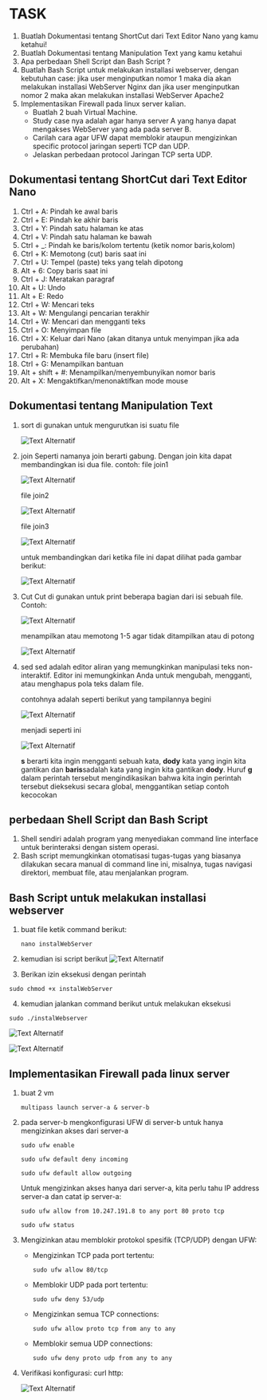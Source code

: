 # TASK
1. Buatlah Dokumentasi tentang ShortCut dari Text Editor Nano yang kamu ketahui!
2. Buatlah Dokumentasi tentang Manipulation Text yang kamu ketahui
3. Apa perbedaan Shell Script dan Bash Script ?
4. Buatlah Bash Script untuk melakukan installasi webserver, dengan kebutuhan case: jika user menginputkan nomor 1 maka dia akan melakukan installasi WebServer Nginx dan jika user menginputkan nomor 2 maka akan melakukan installasi WebServer Apache2 
5. Implementasikan Firewall pada linux server kalian. 
    - Buatlah 2 buah Virtual Machine. 
    - Study case nya adalah agar hanya server A yang hanya dapat mengakses WebServer yang ada pada server B.
    - Carilah cara agar UFW dapat memblokir ataupun mengizinkan specific protocol jaringan seperti TCP dan UDP.
    - Jelaskan perbedaan protocol Jaringan TCP serta UDP.
  
##  Dokumentasi tentang ShortCut dari Text Editor Nano
1. Ctrl + A: Pindah ke awal baris
2. Ctrl + E: Pindah ke akhir baris
3. Ctrl + Y: Pindah satu halaman ke atas
4. Ctrl + V: Pindah satu halaman ke bawah
5. Ctrl + _: Pindah ke baris/kolom tertentu (ketik nomor baris,kolom)
6. Ctrl + K: Memotong (cut) baris saat ini
7. Ctrl + U: Tempel (paste) teks yang telah dipotong
8. Alt + 6: Copy baris saat ini
9. Ctrl + J: Meratakan paragraf
10. Alt + U: Undo
11. Alt + E: Redo
12. Ctrl + W: Mencari teks
13. Alt + W: Mengulangi pencarian terakhir
14. Ctrl + W: Mencari dan mengganti teks
15. Ctrl + O: Menyimpan file
16. Ctrl + X: Keluar dari Nano (akan ditanya untuk menyimpan jika ada perubahan)
17. Ctrl + R: Membuka file baru (insert file)
18. Ctrl + G: Menampilkan bantuan
19. Alt + shift + #: Menampilkan/menyembunyikan nomor baris
20. Alt  + X: Mengaktifkan/menonaktifkan mode mouse


## Dokumentasi tentang Manipulation Text
 1. sort
    di gunakan untuk mengurutkan isi suatu file

    ![Text Alternatif](foto/sort.png)
    
2. join
   Seperti namanya join berarti gabung. Dengan join kita dapat membandingkan isi dua file. contoh:
   file join1
   
   ![Text Alternatif](foto/join.png)

   file join2
   
   ![Text Alternatif](foto/join1.png)

   file join3
   
   ![Text Alternatif](foto/join2.png)

   untuk membandingkan dari ketika file ini dapat dilihat  pada gambar berikut:
   
   ![Text Alternatif](foto/join3.png)

3. Cut
   Cut di gunakan untuk print beberapa bagian dari isi sebuah file.
   Contoh:

   ![Text Alternatif](foto/cat.png)

   menampilkan atau memotong 1-5 agar tidak ditampilkan atau di potong

   ![Text Alternatif](foto/cat1.png)

4. sed
   sed adalah editor aliran yang memungkinkan manipulasi teks non-interaktif. Editor ini memungkinkan Anda untuk mengubah, mengganti, atau menghapus pola teks dalam file.

   contohnya adalah seperti berikut yang tampilannya begini
   
   ![Text Alternatif](foto/sed.png)

   menjadi seperti ini

   ![Text Alternatif](foto/sed1.png)

   **s** berarti kita ingin mengganti sebuah kata,
   **dody** kata yang ingin kita gantikan dan **baris**sadalah kata yang ingin kita gantikan **dody**.
   Huruf **g** dalam perintah tersebut mengindikasikan bahwa kita ingin perintah tersebut dieksekusi secara global, menggantikan setiap contoh kecocokan

## perbedaan Shell Script dan Bash Script
1) Shell sendiri adalah program yang menyediakan command line interface untuk berinteraksi dengan sistem operasi. 
2) Bash script memungkinkan otomatisasi tugas-tugas yang biasanya dilakukan secara manual di command line ini, misalnya, tugas navigasi direktori, membuat file, atau menjalankan program.

## Bash Script untuk melakukan installasi webserver
1. buat file ketik command berikut:

   ```
   nano instalWebServer
   ```

2. kemudian isi script berikut
   ![Text Alternatif](foto/bash.png)

3. Berikan izin eksekusi dengan perintah

  ```
  sudo chmod +x instalWebServer
  ```


4. kemudian jalankan command berikut untuk melakukan eksekusi
  ```
  sudo ./instalWebserver
  ```

  ![Text Alternatif](foto/bash1.png)

  ![Text Alternatif](foto/bash2.png)
    

##  Implementasikan Firewall pada linux server
1. buat 2 vm
    ```
    multipass launch server-a & server-b
    ```
2. pada server-b
    mengkonfigurasi UFW di server-b untuk hanya mengizinkan akses dari server-a
    ```
    sudo ufw enable
    ```

    ```
    sudo ufw default deny incoming
    ```
    
    ```
    sudo ufw default allow outgoing
    ```

    Untuk mengizinkan akses hanya dari server-a, kita perlu tahu IP address server-a dan catat ip server-a:
    ```
    sudo ufw allow from 10.247.191.8 to any port 80 proto tcp
    ```
    
    ```
    sudo ufw status
    ```
3. Mengizinkan atau memblokir protokol spesifik (TCP/UDP) dengan UFW:
    - Mengizinkan TCP pada port tertentu:
      ```
      sudo ufw allow 80/tcp
      ```
    - Memblokir UDP pada port tertentu:

      ```
      sudo ufw deny 53/udp
      ```
    - Mengizinkan semua TCP connections:

      ```
      sudo ufw allow proto tcp from any to any
      ```

    - Memblokir semua UDP connections:

      ```
      sudo ufw deny proto udp from any to any
      ```

4. Verifikasi konfigurasi:
    curl http:

    
    ![Text Alternatif](foto/implementasi.png)

    
